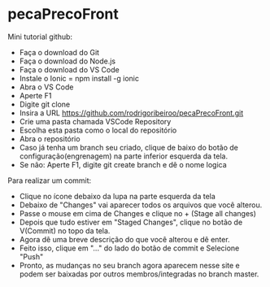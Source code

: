 # pecaPrecoFront

Mini tutorial github:

- Faça o download do Git
- Faça o download do Node.js
- Faça o download do VS Code
- Instale o Ionic = npm install -g ionic
- Abra o VS Code
- Aperte F1
- Digite git clone
- Insira a URL https://github.com/rodrigoribeiroo/pecaPrecoFront.git
- Crie uma pasta chamada VSCode Repository
- Escolha esta pasta como o local do repositório
- Abra o repositório
- Caso já tenha um branch seu criado, clique de baixo do botão de configuração(engrenagem) na parte inferior esquerda da tela.
- Se não: Aperte F1, digite git create branch e dê o nome logica<Seunome>

Para realizar um commit:
- Clique no ícone debaixo da lupa na parte esquerda da tela
- Debaixo de "Changes" vai aparecer todos os arquivos que você alterou.
- Passe o mouse em cima de Changes e clique no + (Stage all changes)
- Depois que tudo estiver em "Staged Changes", clique no botão de V(Commit) no topo da tela.
- Agora dê uma breve descrição do que você alterou e dê enter.
- Feito isso, clique em "..." do lado do botão de commit e Selecione "Push"
- Pronto, as mudanças no seu branch agora aparecem nesse site e podem ser baixadas por outros membros/integradas no branch master.
